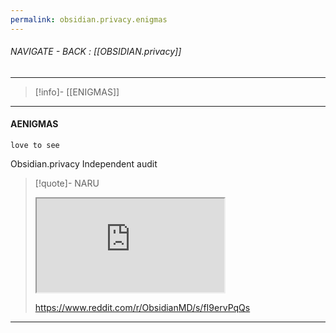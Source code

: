 ```yaml
---
permalink: obsidian.privacy.enigmas
---
```


###### NAVIGATE - BACK : [[OBSIDIAN.privacy]]
----
>[!info]- [[ENIGMAS]]
-----
#### AENIGMAS




	love to see
Obsidian.privacy
Independent audit
>[!quote]- NARU
><iframe allowfullscreen allow="accelerometer; autoplay; clipboard-write; encrypted-media; gyroscope; picture-in-picture" src="https://www.reddit.com/r/ObsidianMD/s/fI9ervPqQs" class="iframe-container iframe-generic"></iframe>
>
>https://www.reddit.com/r/ObsidianMD/s/fI9ervPqQs

------
